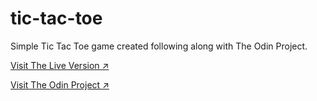 # tic-tac-toe
Simple Tic Tac Toe game created following along with The Odin Project.

[Visit The Live Version ↗️](https://majegoid.github.io/tic-tac-toe/)

[Visit The Odin Project ↗️](https://www.theodinproject.com/)
